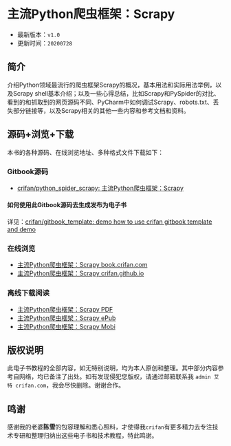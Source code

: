 # 主流Python爬虫框架：Scrapy

* 最新版本：`v1.0`
* 更新时间：`20200728`

## 简介

介绍Python领域最流行的爬虫框架Scrapy的概况，基本用法和实际用法举例，以及Scrapy shell基本介绍；以及一些心得总结，比如Scrapy和PySpider的对比、看到的和抓取到的网页源码不同、PyCharm中如何调试Scrapy、robots.txt、丢失部分链接等，以及Scrapy相关的其他一些内容和参考文档和资料。

## 源码+浏览+下载

本书的各种源码、在线浏览地址、多种格式文件下载如下：

### Gitbook源码

* [crifan/python_spider_scrapy: 主流Python爬虫框架：Scrapy](https://github.com/crifan/python_spider_scrapy)

#### 如何使用此Gitbook源码去生成发布为电子书

详见：[crifan/gitbook_template: demo how to use crifan gitbook template and demo](https://github.com/crifan/gitbook_template)

### 在线浏览

* [主流Python爬虫框架：Scrapy book.crifan.com](http://book.crifan.com/books/python_spider_scrapy/website)
* [主流Python爬虫框架：Scrapy crifan.github.io](https://crifan.github.io/python_spider_scrapy/website)

### 离线下载阅读

* [主流Python爬虫框架：Scrapy PDF](http://book.crifan.com/books/python_spider_scrapy/pdf/python_spider_scrapy.pdf)
* [主流Python爬虫框架：Scrapy ePub](http://book.crifan.com/books/python_spider_scrapy/epub/python_spider_scrapy.epub)
* [主流Python爬虫框架：Scrapy Mobi](http://book.crifan.com/books/python_spider_scrapy/mobi/python_spider_scrapy.mobi)

## 版权说明

此电子书教程的全部内容，如无特别说明，均为本人原创和整理。其中部分内容参考自网络，均已备注了出处。如有发现侵犯您版权，请通过邮箱联系我 `admin 艾特 crifan.com`，我会尽快删除。谢谢合作。

## 鸣谢

感谢我的老婆**陈雪**的包容理解和悉心照料，才使得我`crifan`有更多精力去专注技术专研和整理归纳出这些电子书和技术教程，特此鸣谢。

